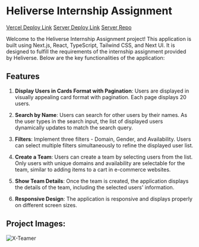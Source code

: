 # Heliverse Internship Assignment

[Vercel Deploy Link](https://heliverse-assignment-sand.vercel.app/)
[Server Deploy Link](https://x-teamer-server.onrender.com)
[Server Repo](https://github.com/Xlongclaw/x-teamer-server)

Welcome to the Heliverse Internship Assignment project! This application is built using Next.js, React, TypeScript, Tailwind CSS, and Next UI. It is designed to fulfill the requirements of the internship assignment provided by Heliverse. Below are the key functionalities of the application:

## Features

1. **Display Users in Cards Format with Pagination**: Users are displayed in visually appealing card format with pagination. Each page displays 20 users.

2. **Search by Name**: Users can search for other users by their names. As the user types in the search input, the list of displayed users dynamically updates to match the search query.

3. **Filters**: Implement three filters - Domain, Gender, and Availability. Users can select multiple filters simultaneously to refine the displayed user list.

4. **Create a Team**: Users can create a team by selecting users from the list. Only users with unique domains and availability are selectable for the team, similar to adding items to a cart in e-commerce websites.

5. **Show Team Details**: Once the team is created, the application displays the details of the team, including the selected users' information.

6. **Responsive Design**: The application is responsive and displays properly on different screen sizes.

## Project Images:

![X-Teamer](https://res.cloudinary.com/dlxpf7d8c/image/upload/v1712185044/Project%20Images/jaurpwrwkbv2siizp53g.png)